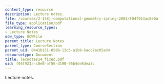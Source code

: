 ```yaml
---
content_type: resource
description: Lecture notes.
file: /courses/2-158j-computational-geometry-spring-2003/f04f923ac8e0af56d19095b4de8dea3c_lecnotes14_fixed.pdf
file_type: application/pdf
learning_resource_types:
- Lecture Notes
ocw_type: OCWFile
parent_title: Lecture Notes
parent_type: CourseSection
parent_uid: 0441b151-058b-13c5-a1b8-6acc7ec05ad4
resourcetype: Document
title: lecnotes14_fixed.pdf
uid: f04f923a-c8e0-af56-d190-95b4de8dea3c
---
```

Lecture notes.

